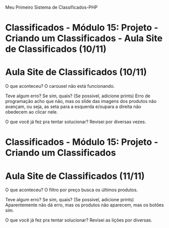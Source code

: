 Meu Primeiro Sistema de Classificados-PHP

# Classificados - Módulo 15: Projeto - Criando um Classificados - Aula Site de Classificados (10/11)
# Aula Site de Classificados (10/11)

O que aconteceu?
O carousel não está funcionando.

Teve algum erro? Se sim, quais? (Se possível, adicione prints)
Erro de programação acho que não, mas os slide das imagens dos produtos não avançam, ou seja, as seta para a esquerda e/oupara a direita não obedecem ao clicar nele.

O que você já fez pra tentar solucionar?
Revisei por diversas vezes.



# Classificados - Módulo 15: Projeto - Criando um Classificados
# Aula Site de Classificados (11/11)

O que aconteceu?
O filtro por preço busca os últimos produtos.

Teve algum erro? Se sim, quais? (Se possível, adicione prints)
Aparentemente não dá erro, mas os produtos não aparecem, mas os botões sim.

O que você já fez pra tentar solucionar?
Revisei as lições por diversas.
